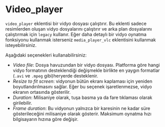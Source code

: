 # Video_player

`video_player` eklentisi bir vidyo dosyası çalıştırır. Bu eklenti sadece resimlerden oluşan vidyo dosyalarını çalıştırır ve arka plan dosyalarını çalıştırmak için `legacy` kullanır. Eğer daha detaylı bir vidyo oynatma fonksiyonu kullanmak isterseniz `media_player_vlc` eklentisini kullanmak isteyebilirsiniz.

Aşağıdaki seçenekleri kullanabilirsiniz:

- *Video file*: Dosya havuzundan bir vidyo dosyası. Platforma göre hangi vidyo formatının desteklendiği değişmekle birlikte en yaygın formatlar (`.avi` ve `.mpeg` gibi)heryerde desteklenir.
- *Resize to fit screen*: vidyonun bütün ekranı kaplaması için yeniden boyutlandırılmasını sağlar. Eğer bu seçenek işaretlenmezse, vidyo ekranın ortasında gösterilir.
- *Duration*: Milisaniye olarak, tuşa basma ya da fare tıklaması olarak girilebilir.
- *Frame duration*: Bu vidyonun yalnızca bir karesinin ne kadar süre gösterileceğini milisaniye olarak gösterir. Maksimum oynatma hızı bilgisayarın hızına göre değişir.
